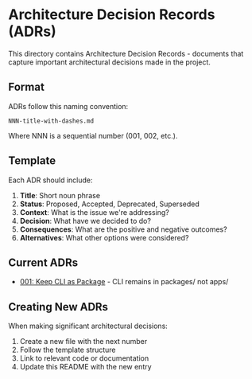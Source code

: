 # Architecture Decision Records (ADRs)

This directory contains Architecture Decision Records - documents that capture important architectural decisions made in the project.

## Format

ADRs follow this naming convention:

```
NNN-title-with-dashes.md
```

Where NNN is a sequential number (001, 002, etc.).

## Template

Each ADR should include:

1. **Title**: Short noun phrase
2. **Status**: Proposed, Accepted, Deprecated, Superseded
3. **Context**: What is the issue we're addressing?
4. **Decision**: What have we decided to do?
5. **Consequences**: What are the positive and negative outcomes?
6. **Alternatives**: What other options were considered?

## Current ADRs

- [001: Keep CLI as Package](001-keep-cli-as-package.md) - CLI remains in
packages/ not apps/

## Creating New ADRs

When making significant architectural decisions:

1. Create a new file with the next number
2. Follow the template structure
3. Link to relevant code or documentation
4. Update this README with the new entry
